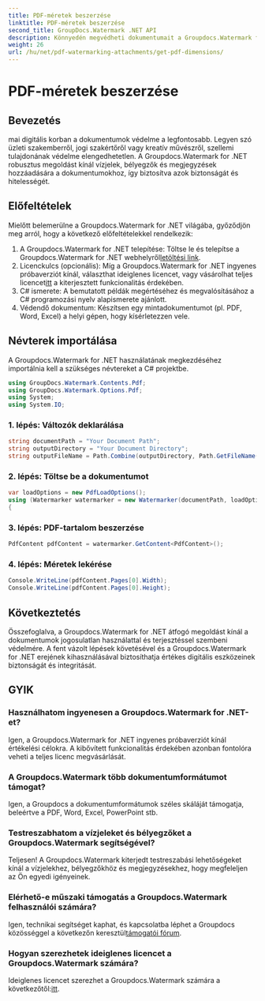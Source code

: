 ```yaml
---
title: PDF-méretek beszerzése
linktitle: PDF-méretek beszerzése
second_title: GroupDocs.Watermark .NET API
description: Könnyedén megvédheti dokumentumait a Groupdocs.Watermark for .NET segítségével. Könnyedén hozzáadhat vízjeleket, bélyegzőket és megjegyzéseket.
weight: 26
url: /hu/net/pdf-watermarking-attachments/get-pdf-dimensions/
---
```


# PDF-méretek beszerzése

## Bevezetés
mai digitális korban a dokumentumok védelme a legfontosabb. Legyen szó üzleti szakemberről, jogi szakértőről vagy kreatív művészről, szellemi tulajdonának védelme elengedhetetlen. A Groupdocs.Watermark for .NET robusztus megoldást kínál vízjelek, bélyegzők és megjegyzések hozzáadására a dokumentumokhoz, így biztosítva azok biztonságát és hitelességét.
## Előfeltételek
Mielőtt belemerülne a Groupdocs.Watermark for .NET világába, győződjön meg arról, hogy a következő előfeltételekkel rendelkezik:
1.  A Groupdocs.Watermark for .NET telepítése: Töltse le és telepítse a Groupdocs.Watermark for .NET webhelyről[letöltési link](https://releases.groupdocs.com/Watermark/net/).
2.  Licenckulcs (opcionális): Míg a Groupdocs.Watermark for .NET ingyenes próbaverziót kínál, választhat ideiglenes licencet, vagy vásárolhat teljes licencet[itt](https://purchase.groupdocs.com/buy) a kiterjesztett funkcionalitás érdekében.
3. C# ismerete: A bemutatott példák megértéséhez és megvalósításához a C# programozási nyelv alapismerete ajánlott.
4. Védendő dokumentum: Készítsen egy mintadokumentumot (pl. PDF, Word, Excel) a helyi gépen, hogy kísérletezzen vele.

## Névterek importálása
A Groupdocs.Watermark for .NET használatának megkezdéséhez importálnia kell a szükséges névtereket a C# projektbe.
```csharp
using GroupDocs.Watermark.Contents.Pdf;
using GroupDocs.Watermark.Options.Pdf;
using System;
using System.IO;
```
### 1. lépés: Változók deklarálása
```csharp
string documentPath = "Your Document Path";
string outputDirectory = "Your Document Directory";
string outputFileName = Path.Combine(outputDirectory, Path.GetFileName(documentPath));
```
### 2. lépés: Töltse be a dokumentumot
```csharp
var loadOptions = new PdfLoadOptions();
using (Watermarker watermarker = new Watermarker(documentPath, loadOptions))
{
```
### 3. lépés: PDF-tartalom beszerzése
```csharp
PdfContent pdfContent = watermarker.GetContent<PdfContent>();
```
### 4. lépés: Méretek lekérése
```csharp
Console.WriteLine(pdfContent.Pages[0].Width);
Console.WriteLine(pdfContent.Pages[0].Height);
```

## Következtetés
Összefoglalva, a Groupdocs.Watermark for .NET átfogó megoldást kínál a dokumentumok jogosulatlan használattal és terjesztéssel szembeni védelmére. A fent vázolt lépések követésével és a Groupdocs.Watermark for .NET erejének kihasználásával biztosíthatja értékes digitális eszközeinek biztonságát és integritását.
## GYIK
### Használhatom ingyenesen a Groupdocs.Watermark for .NET-et?
Igen, a Groupdocs.Watermark for .NET ingyenes próbaverziót kínál értékelési célokra. A kibővített funkcionalitás érdekében azonban fontolóra veheti a teljes licenc megvásárlását.
### A Groupdocs.Watermark több dokumentumformátumot támogat?
Igen, a Groupdocs a dokumentumformátumok széles skáláját támogatja, beleértve a PDF, Word, Excel, PowerPoint stb.
### Testreszabhatom a vízjeleket és bélyegzőket a Groupdocs.Watermark segítségével?
Teljesen! A Groupdocs.Watermark kiterjedt testreszabási lehetőségeket kínál a vízjelekhez, bélyegzőkhöz és megjegyzésekhez, hogy megfeleljen az Ön egyedi igényeinek.
### Elérhető-e műszaki támogatás a Groupdocs.Watermark felhasználói számára?
 Igen, technikai segítséget kaphat, és kapcsolatba léphet a Groupdocs közösséggel a következőn keresztül[támogatói fórum](https://forum.groupdocs.com/c/watermark/19).
### Hogyan szerezhetek ideiglenes licencet a Groupdocs.Watermark számára?
 Ideiglenes licencet szerezhet a Groupdocs.Watermark számára a következőtől:[itt](https://purchase.groupdocs.com/temporary-license/).